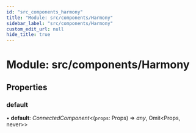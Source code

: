 ```yaml
---
id: "src_components_harmony"
title: "Module: src/components/Harmony"
sidebar_label: "src/components/Harmony"
custom_edit_url: null
hide_title: true
---
```


# Module: src/components/Harmony

## Properties

### default

• **default**: *ConnectedComponent*<(`props`: Props) => *any*, Omit<Props, never\>\>
